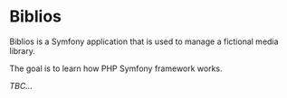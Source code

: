 # Biblios

Biblios is a Symfony application that is used to manage a fictional media library.

The goal is to learn how PHP Symfony framework works.

_TBC..._

